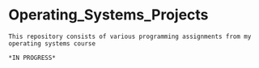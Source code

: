 # Operating_Systems_Projects
    This repository consists of various programming assignments from my operating systems course
    
    *IN PROGRESS*
